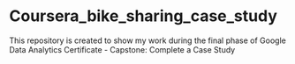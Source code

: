 # Coursera_bike_sharing_case_study
This repository is created to show my work during the final phase of Google Data Analytics Certificate - Capstone: Complete a Case Study

